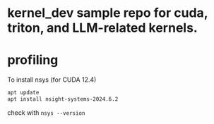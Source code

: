 # kernel_dev sample repo for cuda, triton, and LLM-related kernels.

# profiling

To install nsys (for CUDA 12.4)
```bash
apt update
apt install nsight-systems-2024.6.2
```

check with `nsys --version`